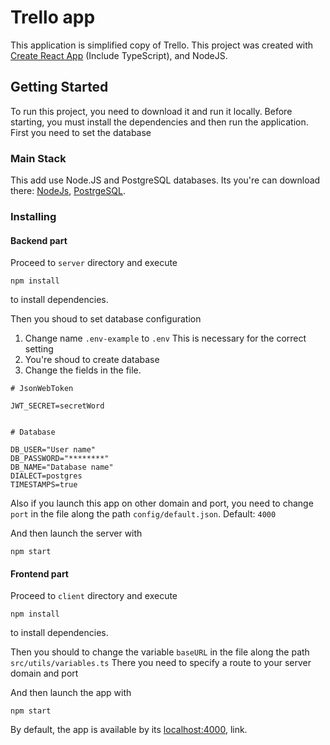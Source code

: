 # Trello app

This application is simplified copy of Trello. 
This project was created with [Create React App](https://github.com/facebook/create-react-app) (Include TypeScript), and NodeJS.

## Getting Started

To run this project, you need to download it and run it locally.
Before starting, you must install the dependencies and then run the application.
First you need to set the database

### Main Stack

This add use Node.JS and PostgreSQL databases.
Its you're can download there:
  [NodeJs](https://nodejs.org), 
  [PostrgeSQL](https://www.postgresql.org/).

### Installing

#### Backend part

Proceed to `server` directory and execute 
```
npm install
``` 
to install dependencies.

Then you shoud to set database configuration
1) Change name `.env-example` to `.env`
  This is necessary for the correct setting
2) You're shoud to create database
3) Change the fields in the file.

```
# JsonWebToken

JWT_SECRET=secretWord


# Database

DB_USER="User name"
DB_PASSWORD="********"
DB_NAME="Database name"
DIALECT=postgres
TIMESTAMPS=true

```

Also if you launch this app on other domain and port, you need to change `port` in the file along the path `config/default.json`.
Default: `4000`

And then launch the server with 
```
npm start
```

#### Frontend part

Proceed to `client` directory and execute 
```
npm install
``` 
to install dependencies.

Then you should to change the variable `baseURL` in the file along the path `src/utils/variables.ts`
There you need to specify a route to your server domain and port

And then launch the app with 
```
npm start
```

By default, the app is available by its [localhost:4000](http://localhost:4000/), link.
